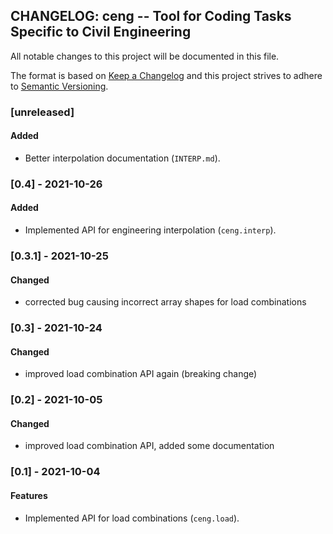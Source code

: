 ## CHANGELOG: ceng -- Tool for Coding Tasks Specific to Civil Engineering

All notable changes to this project will be documented in this file.

The format is based on [Keep a Changelog](http://keepachangelog.com/en/1.0.0/)
and this project strives to adhere to
[Semantic Versioning](http://semver.org/spec/v2.0.0.html).


### [unreleased]

#### Added

  * Better interpolation documentation (`INTERP.md`).

### [0.4] - 2021-10-26

#### Added

  * Implemented API for engineering interpolation (`ceng.interp`).

### [0.3.1] - 2021-10-25

#### Changed

  * corrected bug causing incorrect array shapes for load combinations

### [0.3] - 2021-10-24

#### Changed

  * improved load combination API again (breaking change)

### [0.2] - 2021-10-05

#### Changed

  * improved load combination API, added some documentation

### [0.1] - 2021-10-04

#### Features

 * Implemented API for load combinations (`ceng.load`).
 